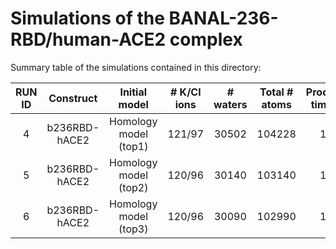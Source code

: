 # Simulations of the BANAL-236-RBD/human-ACE2 complex
Summary table of the simulations contained in this directory:

|   RUN ID	   |  Construct	| Initial model	| # K/Cl ions |	 # waters | Total # atoms | Production time [ns] |
| :------: |  :------:  |     :------:  | :------:    | :------:  | :------:      | :------:             |
| 4 | b236RBD-hACE2 | Homology model (top1) | 121/97 | 30502 | 104228 | 1000
| 5 | b236RBD-hACE2 | Homology model (top2) | 120/96 | 30140 | 103140 | 1000
| 6 | b236RBD-hACE2 | Homology model (top3) | 120/96 | 30090 | 102990| 1000

